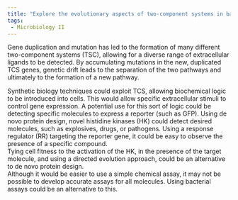 ```yaml
---
title: "Explore the evolutionary aspects of two-component systems in bacteria, detailing how gene duplication events and mutations have led to the formation of diverse TCS. Provide examples to illustrate the evolutionary process of TCS in bacteria. "
tags:
 - Microbiology II
---
```


Gene duplication and mutation has led to the formation of many different two-component systems (TSC), allowing for a diverse range of extracellular ligands to be detected. By accumulating mutations in the new, duplicated TCS genes, genetic drift leads to the separation of the two pathways and ultimately to the formation of a new pathway.  

Synthetic biology techniques could exploit TCS, allowing biochemical logic to be introduced into cells. This would allow specific extracellular stimuli to control gene expression. A potential use for this sort of logic could be detecting specific molecules to express a reporter (such as GFP). Using de novo protein design, novel histidine kinases (HK) could detect desired molecules, such as explosives, drugs, or pathogens. Using a response regulator (RR) targeting the reporter gene, it could be easy to observe the presence of a specific compound.  
Tying cell fitness to the activation of the HK, in the presence of the target molecule, and using a directed evolution approach, could be an alternative to de novo protein design.  
Although it would be easier to use a simple chemical assay, it may not be possible to develop accurate assays for all molecules. Using bacterial assays could be an alternative to this.  
